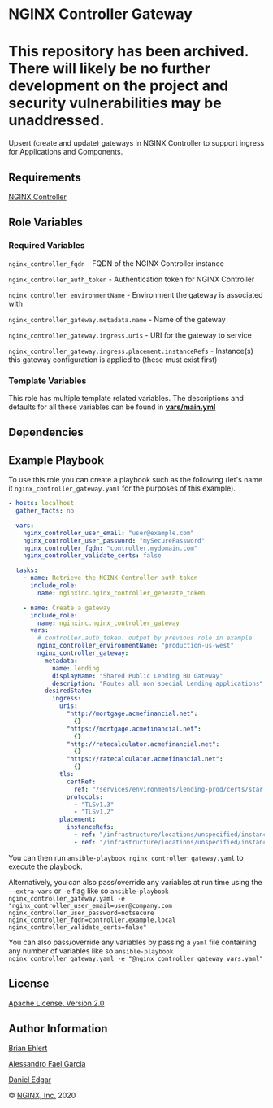 NGINX Controller Gateway
========================

# This repository has been archived. There will likely be no further development on the project and security vulnerabilities may be unaddressed.

Upsert (create and update) gateways in NGINX Controller to support ingress for Applications and Components.

Requirements
------------

[NGINX Controller](https://www.nginx.com/products/nginx-controller/)

Role Variables
--------------

### Required Variables

`nginx_controller_fqdn` - FQDN of the NGINX Controller instance

`nginx_controller_auth_token` - Authentication token for NGINX Controller

`nginx_controller_environmentName` - Environment the gateway is associated with

`nginx_controller_gateway.metadata.name` - Name of the gateway

`nginx_controller_gateway.ingress.uris` - URI for the gateway to service

`nginx_controller_gateway.ingress.placement.instanceRefs` - Instance(s) this gateway configuration is applied to (these must exist first)

### Template Variables

This role has multiple template related variables. The descriptions and defaults for all these variables can be found in **[vars/main.yml](./vars/main.yml)**

Dependencies
------------

Example Playbook
----------------

To use this role you can create a playbook such as the following (let's name it `nginx_controller_gateway.yaml` for the purposes of this example).

```yaml
- hosts: localhost
  gather_facts: no

  vars:
    nginx_controller_user_email: "user@example.com"
    nginx_controller_user_password: "mySecurePassword"
    nginx_controller_fqdn: "controller.mydomain.com"
    nginx_controller_validate_certs: false

  tasks:
    - name: Retrieve the NGINX Controller auth token
      include_role:
        name: nginxinc.nginx_controller_generate_token

    - name: Create a gateway
      include_role:
        name: nginxinc.nginx_controller_gateway
      vars:
        # controller.auth_token: output by previous role in example
        nginx_controller_environmentName: "production-us-west"
        nginx_controller_gateway:
          metadata:
            name: lending
            displayName: "Shared Public Lending BU Gateway"
            description: "Routes all non special Lending applications"
          desiredState:
            ingress:
              uris:
                "http://mortgage.acmefinancial.net":
                  {}
                "https://mortgage.acmefinancial.net":
                  {}
                "http://ratecalculator.acmefinancial.net":
                  {}
                "https://ratecalculator.acmefinancial.net":
                  {}
              tls:
                certRef:
                  ref: "/services/environments/lending-prod/certs/star.acmefinancial.net"
                protocols:
                  - "TLSv1.3"
                  - "TLSv1.2"
              placement:
                instanceRefs:
                  - ref: "/infrastructure/locations/unspecified/instances/2"
                  - ref: "/infrastructure/locations/unspecified/instances/4"
```

You can then run `ansible-playbook nginx_controller_gateway.yaml` to execute the playbook.

Alternatively, you can also pass/override any variables at run time using the `--extra-vars` or `-e` flag like so `ansible-playbook nginx_controller_gateway.yaml -e "nginx_controller_user_email=user@company.com nginx_controller_user_password=notsecure nginx_controller_fqdn=controller.example.local nginx_controller_validate_certs=false"`

You can also pass/override any variables by passing a `yaml` file containing any number of variables like so `ansible-playbook nginx_controller_gateway.yaml -e "@nginx_controller_gateway_vars.yaml"`

License
-------

[Apache License, Version 2.0](./LICENSE)

Author Information
------------------

[Brian Ehlert](https://github.com/brianehlert)

[Alessandro Fael Garcia](https://github.com/alessfg)

[Daniel Edgar](https://github.com/aknot242)

&copy; [NGINX, Inc.](https://www.nginx.com/) 2020
